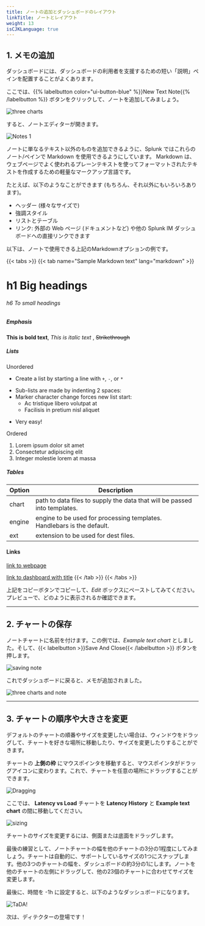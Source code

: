 ```yaml
---
title: ノートの追加とダッシュボードのレイアウト
linkTitle: ノートとレイアウト
weight: 13
isCJKLanguage: true
---
```


## 1. メモの追加

ダッシュボードには、ダッシュボードの利用者を支援するための短い「説明」ペインを配置することがよくあります。

ここでは、{{% labelbutton color="ui-button-blue" %}}New Text Note{{% /labelbutton %}} ボタンをクリックして、ノートを追加してみましょう。

![three charts](../../../images/M-Notes-0.png)

すると、ノートエディターが開きます。

![Notes 1](../../../images/M-Notes-1.png)

ノートに単なるテキスト以外のものを追加できるように、Splunk ではこれらのノート/ペインで Markdown を使用できるようにしています。
Markdown は、ウェブページでよく使われるプレーンテキストを使ってフォーマットされたテキストを作成するための軽量なマークアップ言語です。

たとえば、以下のようなことができます (もちろん、それ以外にもいろいろあります)。

* ヘッダー (様々なサイズで)
* 強調スタイル
* リストとテーブル
* リンク: 外部の Web ページ (ドキュメントなど) や他の Splunk IM ダッシュボードへの直接リンクできます

以下は、ノートで使用できる上記のMarkdownオプションの例です。

{{< tabs >}}
{{< tab name="Sample Markdown text" lang="markdown" >}}

# h1 Big headings

###### h6 To small headings

##### Emphasis

**This is bold text**, *This is italic text* , ~~Strikethrough~~

##### Lists

Unordered

+ Create a list by starting a line with `+`, `-`, or `*`
- Sub-lists are made by indenting 2 spaces:
- Marker character change forces new list start:
    * Ac tristique libero volutpat at
    + Facilisis in pretium nisl aliquet
* Very easy!

Ordered

1. Lorem ipsum dolor sit amet
2. Consectetur adipiscing elit
3. Integer molestie lorem at massa

##### Tables

| Option | Description |
| ------ | ----------- |
| chart  | path to data files to supply the data that will be passed into templates. |
| engine | engine to be used for processing templates. Handlebars is the default. |
| ext    | extension to be used for dest files. |

#### Links

[link to webpage](https://www.splunk.com)

[link to dashboard with title](https://app.eu0.signalfx.com/#/dashboard/EaJHrbPAEAA?groupId=EaJHgrsAIAA&configId=EaJHsHzAEAA "Link to the Sample chart Dashboard!")
{{< /tab >}}
{{< /tabs >}}

上記をコピーボタンでコピーして、*Edit* ボックスにペーストしてみてください。
プレビューで、どのように表示されるか確認できます。

---

## 2. チャートの保存

ノートチャートに名前を付けます。この例では、*Example text chart* としました。そして、{{< labelbutton  >}}Save And Close{{< /labelbutton >}} ボタンを押します。

![saving note](../../../images/M-Notes-2.png)

これでダッシュボードに戻ると、メモが追加されました。

![three charts and note](../../../images/M-Notes-3.png)

---

## 3. チャートの順序や大きさを変更

デフォルトのチャートの順番やサイズを変更したい場合は、ウィンドウをドラッグして、チャートを好きな場所に移動したり、サイズを変更したりすることができます。

チャートの **上側の枠** にマウスポインタを移動すると、マウスポインタがドラッグアイコンに変わります。これで、チャートを任意の場所にドラッグすることができます。

![Dragging](../../../images/M-Notes-4.png)

ここでは、 **Latency vs Load** チャートを **Latency History** と **Example text chart** の間に移動してください。

![sizing](../../../images/M-Notes-5.png)

チャートのサイズを変更するには、側面または底面をドラッグします。

最後の練習として、ノートチャートの幅を他のチャートの3分の1程度にしてみましょう。チャートは自動的に、サポートしているサイズの1つにスナップします。他の3つのチャートの幅を、ダッシュボードの約3分の1にします。ノートを他のチャートの左側にドラッグして、他の23個のチャートに合わせてサイズを変更します。

最後に、時間を -1h に設定すると、以下のようなダッシュボードになります。

![TaDA!](../../../images/M-Notes-6.png)

次は、ディテクターの登場です！
